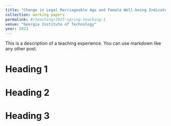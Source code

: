```yaml
---
title: "Change in Legal Marriageable Age and Female Well-being Indicators"
collection: working papers
permalink: #/teaching/2015-spring-teaching-1
venue: "Georgia Institute of Technology"
year: 2023
---
```


This is a description of a teaching experience. You can use markdown like any other post.

Heading 1
======

Heading 2
======

Heading 3
======
